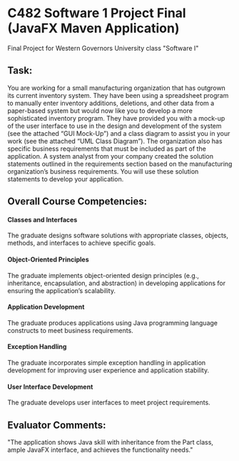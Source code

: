 # C482 Software 1 Project Final (JavaFX Maven Application)
Final Project for Western Governors University class "Software I"

## Task:

You are working for a small manufacturing organization that has outgrown its current inventory system. They have been using a spreadsheet program to manually enter inventory additions, deletions, and other data from a paper-based system but would now like you to develop a more sophisticated inventory program. They have provided you with a mock-up of the user interface to use in the design and development of the system (see the attached “GUI Mock-Up”) and a class diagram to assist you in your work (see the attached “UML Class Diagram”). The organization also has specific business requirements that must be included as part of the application. A system analyst from your company created the solution statements outlined in the requirements section based on the manufacturing organization’s business requirements. You will use these solution statements to develop your application.

## Overall Course Competencies:

#### Classes and Interfaces

The graduate designs software solutions with appropriate classes, objects, methods, and interfaces to achieve specific goals.

#### Object-Oriented Principles

The graduate implements object-oriented design principles (e.g., inheritance, encapsulation, and abstraction) in developing applications for ensuring the application’s scalability.

#### Application Development

The graduate produces applications using Java programming language constructs to meet business requirements.

#### Exception Handling

The graduate incorporates simple exception handling in application development for improving user experience and application stability.

#### User Interface Development

The graduate develops user interfaces to meet project requirements.

## Evaluator Comments:

"The application shows Java skill with inheritance from the Part class, ample JavaFX interface, and achieves the functionality needs."
